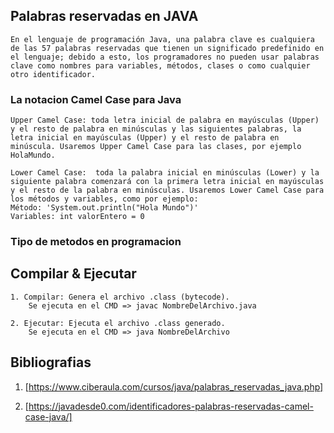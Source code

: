 ## Palabras reservadas en JAVA
    En el lenguaje de programación Java, una palabra clave es cualquiera de las 57 palabras reservadas que tienen un significado predefinido en el lenguaje; debido a esto, los programadores no pueden usar palabras clave como nombres para variables, métodos, clases o como cualquier otro identificador.

### La notacion Camel Case para Java
    Upper Camel Case: toda letra inicial de palabra en mayúsculas (Upper) y el resto de palabra en minúsculas y las siguientes palabras, la letra inicial en mayúsculas (Upper) y el resto de palabra en minúscula. Usaremos Upper Camel Case para las clases, por ejemplo HolaMundo.

    Lower Camel Case:  toda la palabra inicial en minúsculas (Lower) y la siguiente palabra comenzará con la primera letra inicial en mayúsculas y el resto de la palabra en minúsculas. Usaremos Lower Camel Case para los métodos y variables, como por ejemplo:
    Método: 'System.out.println("Hola Mundo")'
    Variables: int valorEntero = 0

### Tipo de metodos en programacion

## Compilar & Ejecutar
    1. Compilar: Genera el archivo .class (bytecode).
        Se ejecuta en el CMD => javac NombreDelArchivo.java
    
    2. Ejecutar: Ejecuta el archivo .class generado.
        Se ejecuta en el CMD => java NombreDelArchivo

## Bibliografias 
1. [https://www.ciberaula.com/cursos/java/palabras_reservadas_java.php]

2. [https://javadesde0.com/identificadores-palabras-reservadas-camel-case-java/]